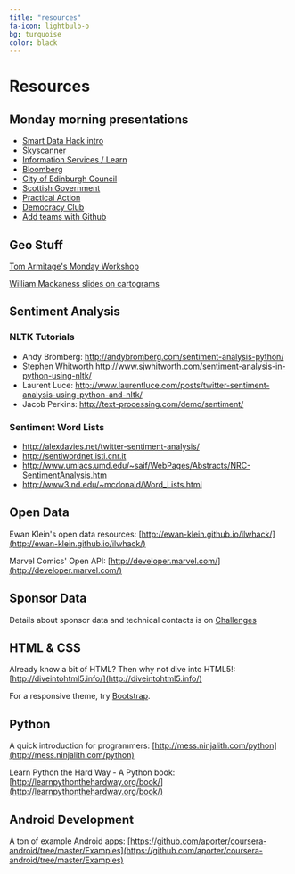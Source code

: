 ```yaml
---
title: "resources"
fa-icon: lightbulb-o 
bg: turquoise     
color: black  
---
```


# Resources

## Monday morning presentations

* [Smart Data Hack intro](https://docs.google.com/presentation/d/1G6nexT_xVGynXASs2PmSJdrmIkm1Gz8DVNQrzbzJxlw/edit?usp=sharing)
* [Skyscanner](https://drive.google.com/file/d/0Bw3KJG_LKZNbN0FORkhpTVFudVg2U005Mk9Sc0kyWFF5MmEw/view?usp=sharing)
* [Information Services / Learn](https://docs.google.com/presentation/d/1Jq9h8WEs-xye6WmWV4ZWd1Kn6p0oTrDdROosshtT6lI/edit#slide=id.p4)
* [Bloomberg](https://drive.google.com/file/d/0Bw3KJG_LKZNbN0FORkhpTVFudVg2U005Mk9Sc0kyWFF5MmEw/view?usp=sharing)
* [City of Edinburgh Council](https://docs.google.com/presentation/d/1dOoe_V8YRYdAbg_TDmjQyBUXg3V818Y_JDFLEcx91OU/edit?usp=sharing)
* [Scottish Government](#)
* [Practical Action](https://docs.google.com/presentation/d/1xRIgQvvgPTUi79OmACq4im56PDc6lRArkSg3SxP4hEg/edit?usp=sharing)
* [Democracy Club](http://jmbtechnology.co.uk/talks/2015-02-smartdatahack/JamesBasterSmartDataHackFeb2015.pdf)
* [Add teams with Github](https://docs.google.com/presentation/d/1SYtJYotSCgou0bCyjRBv4av3byYJeOZ0XrVKhiZ-6QI/edit?usp=sharing)


## Geo Stuff

[Tom Armitage's Monday Workshop](https://drive.google.com/folderview?id=0BzxEStTA9O-SVDNFM2lvVjg1S0k&usp=sharing)

[William Mackaness slides on cartograms](http://ewan-klein.github.io/ilwhack/cartograms.pdf)


## Sentiment Analysis


### NLTK Tutorials


* Andy Bromberg: <http://andybromberg.com/sentiment-analysis-python/>
* Stephen Whitworth <http://www.sjwhitworth.com/sentiment-analysis-in-python-using-nltk/>
* Laurent Luce: <http://www.laurentluce.com/posts/twitter-sentiment-analysis-using-python-and-nltk/>
* Jacob Perkins: <http://text-processing.com/demo/sentiment/>

### Sentiment Word Lists


* <http://alexdavies.net/twitter-sentiment-analysis/>
* <http://sentiwordnet.isti.cnr.it>
* <http://www.umiacs.umd.edu/~saif/WebPages/Abstracts/NRC-SentimentAnalysis.htm>
* <http://www3.nd.edu/~mcdonald/Word_Lists.html>

## Open Data

Ewan Klein's open data resources:
[http://ewan-klein.github.io/ilwhack/](http://ewan-klein.github.io/ilwhack/)

Marvel Comics' Open API:
[http://developer.marvel.com/](http://developer.marvel.com/)


## Sponsor Data


Details about sponsor data and technical contacts is on [Challenges](#challenges)

## HTML & CSS

Already know a bit of HTML? Then why not dive into HTML5!:
[http://diveintohtml5.info/](http://diveintohtml5.info/)

For a responsive theme, try [Bootstrap](http://getbootstrap.com/getting-started/).

## Python


A quick introduction for programmers:
[http://mess.ninjalith.com/python](http://mess.ninjalith.com/python)

Learn Python the Hard Way - A Python book:
[http://learnpythonthehardway.org/book/](http://learnpythonthehardway.org/book/)

## Android Development


A ton of example Android apps:
[https://github.com/aporter/coursera-android/tree/master/Examples](https://github.com/aporter/coursera-android/tree/master/Examples)
